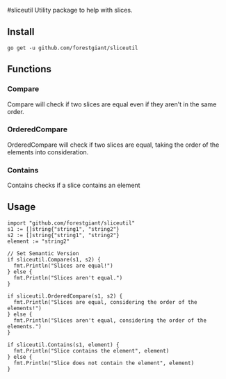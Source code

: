 #sliceutil
Utility package to help with slices.

## Install
`go get -u github.com/forestgiant/sliceutil`

## Functions
### Compare
Compare will check if two slices are equal even if they aren't in the same order.
### OrderedCompare
OrderedCompare will check if two slices are equal, taking the order of the elements into consideration.
### Contains
Contains checks if a slice contains an element


## Usage
```
import "github.com/forestgiant/sliceutil"
s1 := []string{"string1", "string2"}
s2 := []string{"string1", "string2"}
element := "string2"

// Set Semantic Version
if sliceutil.Compare(s1, s2) {
  fmt.Println("Slices are equal!")
} else {
  fmt.Println("Slices aren't equal.")
}

if sliceutil.OrderedCompare(s1, s2) {
  fmt.Println("Slices are equal, considering the order of the elements!")
} else {
  fmt.Println("Slices aren't equal, considering the order of the elements.")
}

if sliceutil.Contains(s1, element) {
  fmt.Println("Slice contains the element", element)
} else {
  fmt.Println("Slice does not contain the element", element)
}
```
